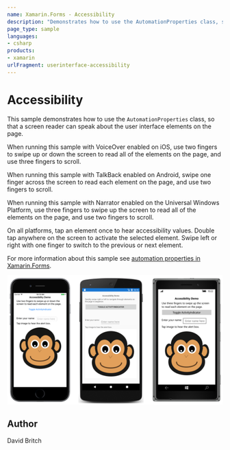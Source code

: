 ```yaml
---
name: Xamarin.Forms - Accessibility
description: "Demonstrates how to use the AutomationProperties class, so that a screen reader can speak about the user interface elements on the #ui"
page_type: sample
languages:
- csharp
products:
- xamarin
urlFragment: userinterface-accessibility
---
```

# Accessibility

This sample demonstrates how to use the `AutomationProperties` class, so that a screen reader can speak about the user interface elements on the page.

When running this sample with VoiceOver enabled on iOS, use two fingers to swipe up or down the screen to read all of the elements on the page, and use three fingers to scroll.

When running this sample with TalkBack enabled on Android, swipe one finger across the screen to read each element on the page, and use two fingers to scroll.

When running this sample with Narrator enabled on the Universal Windows Platform, use three fingers to swipe up the screen to read all of the elements on the page, and use two fingers to scroll.

On all platforms, tap an element once to hear accessibility values. Double tap anywhere on the screen to activate the selected element. Swipe left or right with one finger to switch to the previous or next element.

For more information about this sample see [automation properties in Xamarin.Forms](https://docs.microsoft.com/xamarin/xamarin-forms/app-fundamentals/accessibility/automation-properties).

![Accessibility application screenshot](Screenshots/01All.png "Accessibility application screenshot")

## Author

David Britch
